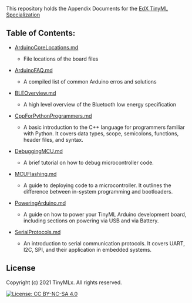 This repository holds the Appendix Documents for the [EdX TinyML Specialization](https://www.edx.org/professional-certificate/harvardx-tiny-machine-learning)

## Table of Contents:

* [ArduinoCoreLocations.md](https://github.com/tinyMLx/appendix/blob/main/ArduinoCoreLocations.md)

  * File locations of the board files

* [ArduinoFAQ.md](https://github.com/tinyMLx/appendix/blob/main/ArduinoFAQ.md)

  * A compiled list of common Arduino erros and solutions

* [BLEOverview.md](https://github.com/tinyMLx/appendix/blob/main/BLEOverview.md)

  * A high level overview of the Bluetooth low energy specification

* [CppForPythonProgrammers.md](https://github.com/tinyMLx/appendix/blob/main/CppForPythonProgrammers.md)

  * A basic introduction to the C++ language for programmers familiar with Python. It covers data types, scope, semicolons, functions, header files, and syntax.

* [DebuggingMCU.md](https://github.com/tinyMLx/appendix/blob/main/DebuggingMCU.md)

  * A brief tutorial on how to debug microcontroller code.

* [MCUFlashing.md](https://github.com/tinyMLx/appendix/blob/main/MCUFlashing.md)

  * A guide to deploying code to a microcontroller. It outlines the difference between in-system programming and bootloaders.

* [PoweringArduino.md](https://github.com/tinyMLx/appendix/blob/main/PoweringArduino.md)

  * A guide on how to power your TinyML Arduino development board, including sections on powering via USB and via Battery.

* [SerialProtocols.md](https://github.com/tinyMLx/appendix/blob/main/SerialProtocols.md)

  * An introduction to serial communication protocols. It covers UART, I2C, SPI, and their application in embedded systems.



## License

Copyright (c) 2021 TinyMLx. All rights reserved.

[![License: CC BY-NC-SA 4.0](https://licensebuttons.net/l/by-nc-sa/4.0/80x15.png)](https://creativecommons.org/licenses/by-nc-sa/4.0/)
